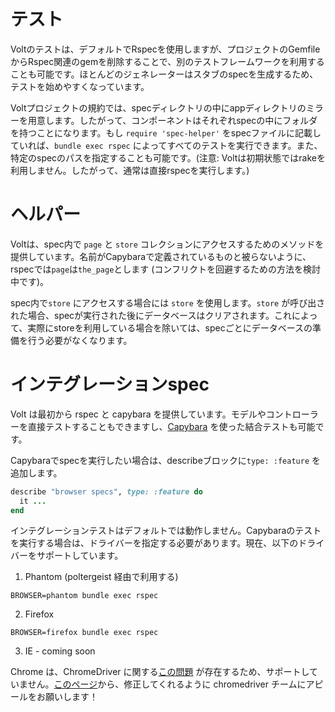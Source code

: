 # テスト

Voltのテストは、デフォルトでRspecを使用しますが、プロジェクトのGemfileからRspec関連のgemを削除することで、別のテストフレームワークを利用することも可能です。ほとんどのジェネレーターはスタブのspecを生成するため、テストを始めやすくなっています。

Voltプロジェクトの規約では、specディレクトリの中にappディレクトリのミラーを用意します。したがって、コンポーネントはそれぞれspecの中にフォルダを持つことになります。もし ```require 'spec-helper'``` をspecファイルに記載していれば、```bundle exec rspec``` によってすべてのテストを実行できます。また、特定のspecのパスを指定することも可能です。(注意: Voltは初期状態ではrakeを利用しません。したがって、通常は直接rspecを実行します。)

# ヘルパー

Voltは、spec内で ```page``` と ```store``` コレクションにアクセスするためのメソッドを提供しています。名前がCapybaraで定義されているものと被らないように、rspecでは```page```は```the_page```とします (コンフリクトを回避するための方法を検討中です)。

spec内で```store``` にアクセスする場合には ```store``` を使用します。```store``` が呼び出された場合、specが実行された後にデータベースはクリアされます。これによって、実際にstoreを利用している場合を除いては、specごとにデータベースの準備を行う必要がなくなります。

# インテグレーションspec

Volt は最初から rspec と capybara を提供しています。モデルやコントローラーを直接テストすることもできますし、[Capybara](https://github.com/jnicklas/capybara) を使った結合テストも可能です。

Capybaraでspecを実行したい場合は、describeブロックに```type: :feature``` を追加します。

```ruby
describe "browser specs", type: :feature do
  it ...
end
```

インテグレーションテストはデフォルトでは動作しません。Capybaraのテストを実行する場合は、ドライバーを指定する必要があります。現在、以下のドライバーをサポートしています。

1. Phantom (poltergeist 経由で利用する)

```BROWSER=phantom bundle exec rspec```

2. Firefox

```BROWSER=firefox bundle exec rspec```

3. IE - coming soon

Chrome は、ChromeDriver に関する[この問題](https://code.google.com/p/chromedriver/issues/detail?id=887#makechanges) が存在するため、サポートしていません。[このページ](https://code.google.com/p/chromedriver/issues/detail?id=887#makechanges)から、修正してくれるように chromedriver チームにアピールをお願いします！
